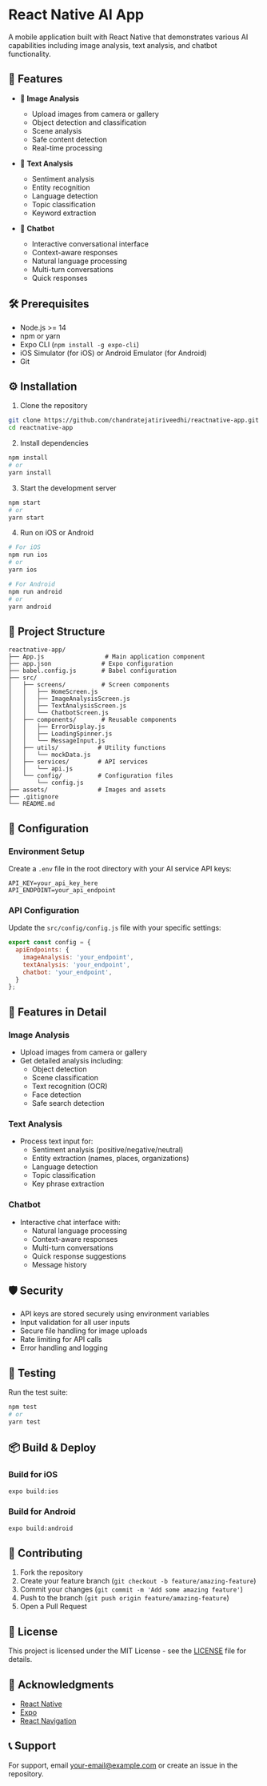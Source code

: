 # React Native AI App

A mobile application built with React Native that demonstrates various AI capabilities including image analysis, text analysis, and chatbot functionality.

## 🚀 Features

- 📸 **Image Analysis**
  - Upload images from camera or gallery
  - Object detection and classification
  - Scene analysis
  - Safe content detection
  - Real-time processing

- 📝 **Text Analysis**
  - Sentiment analysis
  - Entity recognition
  - Language detection
  - Topic classification
  - Keyword extraction

- 💬 **Chatbot**
  - Interactive conversational interface
  - Context-aware responses
  - Natural language processing
  - Multi-turn conversations
  - Quick responses

## 🛠 Prerequisites

- Node.js >= 14
- npm or yarn
- Expo CLI (`npm install -g expo-cli`)
- iOS Simulator (for iOS) or Android Emulator (for Android)
- Git

## ⚙️ Installation

1. Clone the repository
```bash
git clone https://github.com/chandratejatiriveedhi/reactnative-app.git
cd reactnative-app
```

2. Install dependencies
```bash
npm install
# or
yarn install
```

3. Start the development server
```bash
npm start
# or
yarn start
```

4. Run on iOS or Android
```bash
# For iOS
npm run ios
# or
yarn ios

# For Android
npm run android
# or
yarn android
```

## 📁 Project Structure

```
reactnative-app/
├── App.js                 # Main application component
├── app.json              # Expo configuration
├── babel.config.js       # Babel configuration
├── src/
│   ├── screens/          # Screen components
│   │   ├── HomeScreen.js
│   │   ├── ImageAnalysisScreen.js
│   │   ├── TextAnalysisScreen.js
│   │   └── ChatbotScreen.js
│   ├── components/       # Reusable components
│   │   ├── ErrorDisplay.js
│   │   ├── LoadingSpinner.js
│   │   └── MessageInput.js
│   ├── utils/           # Utility functions
│   │   └── mockData.js
│   ├── services/        # API services
│   │   └── api.js
│   └── config/          # Configuration files
│       └── config.js
├── assets/              # Images and assets
├── .gitignore
└── README.md
```

## 🔧 Configuration

### Environment Setup

Create a `.env` file in the root directory with your AI service API keys:
```env
API_KEY=your_api_key_here
API_ENDPOINT=your_api_endpoint
```

### API Configuration

Update the `src/config/config.js` file with your specific settings:
```javascript
export const config = {
  apiEndpoints: {
    imageAnalysis: 'your_endpoint',
    textAnalysis: 'your_endpoint',
    chatbot: 'your_endpoint',
  }
};
```

## 📱 Features in Detail

### Image Analysis
- Upload images from camera or gallery
- Get detailed analysis including:
  - Object detection
  - Scene classification
  - Text recognition (OCR)
  - Face detection
  - Safe search detection

### Text Analysis
- Process text input for:
  - Sentiment analysis (positive/negative/neutral)
  - Entity extraction (names, places, organizations)
  - Language detection
  - Topic classification
  - Key phrase extraction

### Chatbot
- Interactive chat interface with:
  - Natural language processing
  - Context-aware responses
  - Multi-turn conversations
  - Quick response suggestions
  - Message history

## 🛡️ Security

- API keys are stored securely using environment variables
- Input validation for all user inputs
- Secure file handling for image uploads
- Rate limiting for API calls
- Error handling and logging

## 🧪 Testing

Run the test suite:
```bash
npm test
# or
yarn test
```

## 📦 Build & Deploy

### Build for iOS
```bash
expo build:ios
```

### Build for Android
```bash
expo build:android
```

## 🤝 Contributing

1. Fork the repository
2. Create your feature branch (`git checkout -b feature/amazing-feature`)
3. Commit your changes (`git commit -m 'Add some amazing feature'`)
4. Push to the branch (`git push origin feature/amazing-feature`)
5. Open a Pull Request

## 📄 License

This project is licensed under the MIT License - see the [LICENSE](LICENSE) file for details.

## 🙏 Acknowledgments

- [React Native](https://reactnative.dev/)
- [Expo](https://expo.dev/)
- [React Navigation](https://reactnavigation.org/)

## 📞 Support

For support, email your-email@example.com or create an issue in the repository.